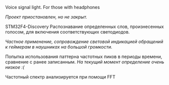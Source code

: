 Voice signal light. For those with headphones

*Проект приостановлен, но не закрыт.*

STM32F4-Discovery
Распознавание определенных слов, произнесенных голосом, для включения соответствующих светодиодов. 

*Частное применение, сопровождение световой индикацией обращений к геймерам в наушниках на большой громкости.*

Попытка использования паттерна частотных пиков в периоды времени, сравнение с ранее записанным. *На текущий момент определение очень низкое :(*

Частотный спектр анализируется при помощи FFT
